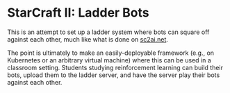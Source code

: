 # StarCraft II: Ladder Bots

This is an attempt to set up a ladder system where bots can square off against each other, much like what is done on [sc2ai.net](https://sc2ai.net/).

The point is ultimately to make an easily-deployable framework (e.g., on Kubernetes or an arbitrary virtual machine) where this can be used in a classroom setting. Students studying reinforcement learning can build their bots, upload them to the ladder server, and have the server play their bots against each other.
